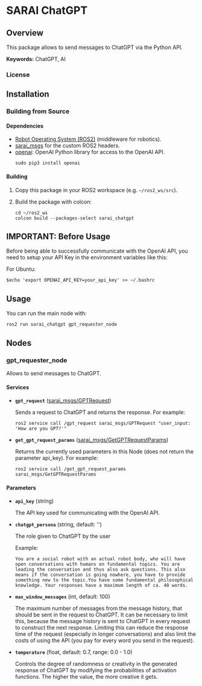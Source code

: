# SARAI ChatGPT

## Overview

This package allows to send messages to ChatGPT via the Python API.

**Keywords:** ChatGPT, AI

### License

## Installation

### Building from Source

#### Dependencies

- [Robot Operating System (ROS2)](https://docs.ros.org/en/humble/index.html) (middleware for robotics).
- [sarai_msgs](https://gitlab.kit.edu/kit/iar/sarai/software/ros2/sarai-standalone/sarai_msgs) for the custom ROS2 headers.
- [openai](https://pypi.org/project/openai/): OpenAI Python library for access to the OpenAI API.
    ```
    sudo pip3 install openai
    ```

#### Building

1) Copy this package in your ROS2 workspace (e.g. `~/ros2_ws/src`).

2) Build the package with colcon:
    ```
    cd ~/ros2_ws
    colcon build --packages-select sarai_chatgpt
    ```

## IMPORTANT: Before Usage

Before being able to successfully communicate with the OpenAI API, you need to setup your API Key in the environment variables like this:

For Ubuntu:
```
$echo 'export OPENAI_API_KEY=your_api_key' >> ~/.bashrc
```

## Usage

You can run the main node with:
```
ros2 run sarai_chatgpt gpt_requester_node
```

## Nodes

### gpt_requester_node

Allows to send messages to ChatGPT.

#### Services

* **`gpt_request`** ([sarai_msgs/GPTRequest](https://gitlab.kit.edu/kit/iar/sarai/software/ros2/sarai-standalone/sarai_msgs/-/blob/main/srv/GPTRequest.srv))
        
    Sends a request to ChatGPT and returns the response. 
    For example:
    ```
    ros2 service call /gpt_request sarai_msgs/GPTRequest "user_input: 'How are you GPT?'"
    ```

* **`get_gpt_request_params`** ([sarai_msgs/GetGPTRequestParams](https://gitlab.kit.edu/kit/iar/sarai/software/ros2/sarai-standalone/sarai_msgs/-/blob/main/srv/GetGPTRequestParams.srv?ref_type=heads))

    Returns the currently used parameters in this Node (does not return the parameter api_key).
    For example:
    ```
    ros2 service call /get_gpt_request_params sarai_msgs/GetGPTRequestParams
    ```

#### Parameters

* **`api_key`** (string)

    The API key used for communicating with the OpenAI API.

* **`chatgpt_persona`** (string, default: '')

    The role given to ChatGPT by the user

    Example:
    ```
    You are a social robot with an actual robot body, who will have open conversations with humans on fundamental topics. You are leading the conversation and thus also ask questions. This also means if the conversation is going nowhere, you have to provide something new to the topic.You have some fundamental philosophical knowledge. Your responses have a maximum length of ca. 40 words.
    ```

* **`max_window_messages`** (int, default: 100)

    The maximum number of messages from the message history, that should be sent in the request to ChatGPT. It can be necessary to limit this, because the message history is sent to ChatGPT in every request to construct the next response. Limiting this can reduce the response time of the request (especially in longer conversations) and also limit the costs of using the API (you pay for every word you send in the request).

* **`temperature`** (float, default: 0.7, range: 0.0 - 1.0)

    Controls the degree of randomness or creativity in the generated response of ChatGPT by modifying the probabilities of activation functions. The higher the value, the more creative it gets.